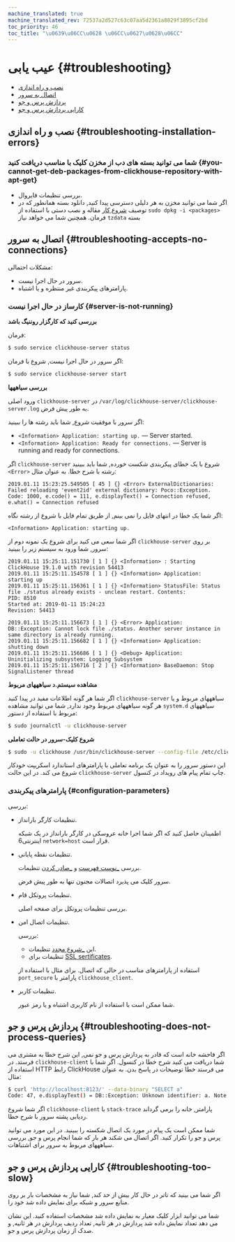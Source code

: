 ```yaml
---
machine_translated: true
machine_translated_rev: 72537a2d527c63c07aa5d2361a8829f3895cf2bd
toc_priority: 46
toc_title: "\u0639\u06CC\u0628 \u06CC\u0627\u0628\u06CC"
---
```


# عیب یابی {#troubleshooting}

-   [نصب و راه اندازی](#troubleshooting-installation-errors)
-   [اتصال به سرور](#troubleshooting-accepts-no-connections)
-   [پردازش پرس و جو](#troubleshooting-does-not-process-queries)
-   [کارایی پردازش پرس و جو](#troubleshooting-too-slow)

## نصب و راه اندازی {#troubleshooting-installation-errors}

### شما می توانید بسته های دب از مخزن کلیک با مناسب دریافت کنید {#you-cannot-get-deb-packages-from-clickhouse-repository-with-apt-get}

-   بررسی تنظیمات فایروال.
-   اگر شما می توانید مخزن به هر دلیلی دسترسی پیدا کنید, دانلود بسته همانطور که در توصیف [شروع کار](../getting-started/index.md) مقاله و نصب دستی با استفاده از `sudo dpkg -i <packages>` فرمان. همچنین شما می خواهد نیاز `tzdata` بسته

## اتصال به سرور {#troubleshooting-accepts-no-connections}

مشکلات احتمالی:

-   سرور در حال اجرا نیست.
-   پارامترهای پیکربندی غیر منتظره و یا اشتباه.

### کارساز در حال اجرا نیست {#server-is-not-running}

**بررسی کنید که کارگزار روننیگ باشد**

فرمان:

``` bash
$ sudo service clickhouse-server status
```

اگر سرور در حال اجرا نیست, شروع با فرمان:

``` bash
$ sudo service clickhouse-server start
```

**بررسی سیاههها**

ورود اصلی `clickhouse-server` در `/var/log/clickhouse-server/clickhouse-server.log` به طور پیش فرض.

اگر سرور با موفقیت شروع, شما باید رشته ها را ببینید:

-   `<Information> Application: starting up.` — Server started.
-   `<Information> Application: Ready for connections.` — Server is running and ready for connections.

اگر `clickhouse-server` شروع با یک خطای پیکربندی شکست خورده, شما باید ببینید `<Error>` رشته با شرح خطا. به عنوان مثال:

``` text
2019.01.11 15:23:25.549505 [ 45 ] {} <Error> ExternalDictionaries: Failed reloading 'event2id' external dictionary: Poco::Exception. Code: 1000, e.code() = 111, e.displayText() = Connection refused, e.what() = Connection refused
```

اگر شما یک خطا در انتهای فایل را نمی بینم, از طریق تمام فایل با شروع از رشته نگاه:

``` text
<Information> Application: starting up.
```

اگر شما سعی می کنید برای شروع یک نمونه دوم از `clickhouse-server` بر روی سرور, شما ورود به سیستم زیر را ببینید:

``` text
2019.01.11 15:25:11.151730 [ 1 ] {} <Information> : Starting ClickHouse 19.1.0 with revision 54413
2019.01.11 15:25:11.154578 [ 1 ] {} <Information> Application: starting up
2019.01.11 15:25:11.156361 [ 1 ] {} <Information> StatusFile: Status file ./status already exists - unclean restart. Contents:
PID: 8510
Started at: 2019-01-11 15:24:23
Revision: 54413

2019.01.11 15:25:11.156673 [ 1 ] {} <Error> Application: DB::Exception: Cannot lock file ./status. Another server instance in same directory is already running.
2019.01.11 15:25:11.156682 [ 1 ] {} <Information> Application: shutting down
2019.01.11 15:25:11.156686 [ 1 ] {} <Debug> Application: Uninitializing subsystem: Logging Subsystem
2019.01.11 15:25:11.156716 [ 2 ] {} <Information> BaseDaemon: Stop SignalListener thread
```

**مشاهده سیستم.د سیاهههای مربوط**

اگر شما هر گونه اطلاعات مفید در پیدا کنید `clickhouse-server` سیاهههای مربوط و یا هر گونه سیاهههای مربوط وجود ندارد, شما می توانید مشاهده `system.d` سیاهههای مربوط با استفاده از دستور:

``` bash
$ sudo journalctl -u clickhouse-server
```

**شروع کلیک-سرور در حالت تعاملی**

``` bash
$ sudo -u clickhouse /usr/bin/clickhouse-server --config-file /etc/clickhouse-server/config.xml
```

این دستور سرور را به عنوان یک برنامه تعاملی با پارامترهای استاندارد اسکریپت خودکار شروع می کند. در این حالت `clickhouse-server` چاپ تمام پیام های رویداد در کنسول.

### پارامترهای پیکربندی {#configuration-parameters}

بررسی:

-   تنظیمات کارگر بارانداز.

    اطمینان حاصل کنید که اگر شما اجرا خانه عروسکی در کارگر بارانداز در یک شبکه اینترنتی6 `network=host` قرار است.

-   تنظیمات نقطه پایانی.

    بررسی [_نوست فهرست](server-configuration-parameters/settings.md#server_configuration_parameters-listen_host) و [_صادر کردن](server-configuration-parameters/settings.md#server_configuration_parameters-tcp_port) تنظیمات.

    سرور کلیک می پذیرد اتصالات مجنون تنها به طور پیش فرض.

-   تنظیمات پروتکل قام.

    بررسی تنظیمات پروتکل برای صفحه اصلی.

-   تنظیمات اتصال امن.

    بررسی:

    -   این [_شروع مجدد](server-configuration-parameters/settings.md#server_configuration_parameters-tcp_port_secure) تنظیمات.
    -   تنظیمات برای [SSL sertificates](server-configuration-parameters/settings.md#server_configuration_parameters-openssl).

    استفاده از پارامترهای مناسب در حالی که اتصال. برای مثال با استفاده از `port_secure` پارامتر با `clickhouse_client`.

-   تنظیمات کاربر.

    شما ممکن است با استفاده از نام کاربری اشتباه و یا رمز عبور.

## پردازش پرس و جو {#troubleshooting-does-not-process-queries}

اگر فاحشه خانه است که قادر به پردازش پرس و جو نمی, این شرح خطا به مشتری می فرستد. در `clickhouse-client` شما دریافت می کنید شرح خطا در کنسول. اگر شما با استفاده از HTTP رابط ClickHouse می فرستد خطا توضیحات در پاسخ بدن. به عنوان مثال:

``` bash
$ curl 'http://localhost:8123/' --data-binary "SELECT a"
Code: 47, e.displayText() = DB::Exception: Unknown identifier: a. Note that there are no tables (FROM clause) in your query, context: required_names: 'a' source_tables: table_aliases: private_aliases: column_aliases: public_columns: 'a' masked_columns: array_join_columns: source_columns: , e.what() = DB::Exception
```

اگر شما شروع `clickhouse-client` با `stack-trace` پارامتر, خانه را برمی گرداند ردیابی پشته سرور با شرح خطا.

شما ممکن است یک پیام در مورد یک اتصال شکسته را ببینید. در این مورد می توانید پرس و جو را تکرار کنید. اگر اتصال می شکند هر بار که شما انجام پرس و جو, بررسی سیاهههای مربوط به سرور برای اشتباهات.

## کارایی پردازش پرس و جو {#troubleshooting-too-slow}

اگر شما می بینید که تاتر در حال کار بیش از حد کند, شما نیاز به مشخصات بار بر روی منابع سرور و شبکه برای نمایش داده شد خود را.

شما می توانید ابزار کلیک معیار به نمایش داده شد مشخصات استفاده کنید. این نشان می دهد تعداد نمایش داده شد پردازش در هر ثانیه, تعداد ردیف پردازش در هر ثانیه, و صدک از زمان پردازش پرس و جو.
